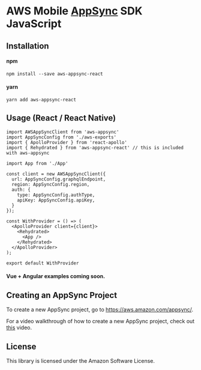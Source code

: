 # AWS Mobile [AppSync](https://aws.amazon.com/appsync/) SDK JavaScript

## Installation    
#### npm    

```
npm install --save aws-appsync-react
```

#### yarn    
    
```
yarn add aws-appsync-react
```

## Usage (React / React Native)  
```
import AWSAppSyncClient from 'aws-appsync'
import AppSyncConfig from './aws-exports'
import { ApolloProvider } from 'react-apollo'
import { Rehydrated } from 'aws-appsync-react' // this is included with aws-appsync

import App from './App'

const client = new AWSAppSyncClient({
  url: AppSyncConfig.graphqlEndpoint,
  region: AppSyncConfig.region,
  auth: {
    type: AppSyncConfig.authType,
    apiKey: AppSyncConfig.apiKey,
  }
});

const WithProvider = () => (
  <ApolloProvider client={client}>
    <Rehydrated>
      <App />
    </Rehydrated>
  </ApolloProvider>
);

export default WithProvider
```

#### Vue + Angular examples coming soon.

## Creating an AppSync Project    

To create a new AppSync project, go to https://aws.amazon.com/appsync/.

For a video walkthrough of how to create a new AppSync project, check out [this](https://www.youtube.com/watch?v=3DhaBaUeiXQ) video.

## License

This library is licensed under the Amazon Software License.
